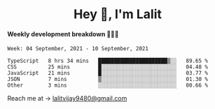 <h1 align="center">Hey 👋, I'm Lalit</h1>

#### Weekly development breakdown 👨🏻‍💻
<!--START_SECTION:waka-->
```text
Week: 04 September, 2021 - 10 September, 2021

TypeScript   8 hrs 34 mins   ██████████████████████▒░░   89.65 % 
CSS          25 mins         █░░░░░░░░░░░░░░░░░░░░░░░░   04.48 % 
JavaScript   21 mins         █░░░░░░░░░░░░░░░░░░░░░░░░   03.77 % 
JSON         7 mins          ▒░░░░░░░░░░░░░░░░░░░░░░░░   01.30 % 
Other        3 mins          ░░░░░░░░░░░░░░░░░░░░░░░░░   00.66 % 
```
<!--END_SECTION:waka-->

Reach me at → lalitvijay9480@gmail.com
